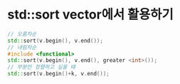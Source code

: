 # std::sort vector에서 활용하기
```cpp
// 오름차순
std::sort(v.begin(), v.end());
// 내림차순
#include <functional>
std::sort(v.begin(), v.end(), greater <int>());
// 부분만 정렬하고 싶을 때
std::sort(v.begin()+k, v.end());
```